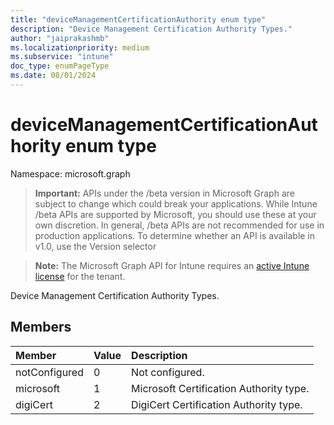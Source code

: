 ```yaml
---
title: "deviceManagementCertificationAuthority enum type"
description: "Device Management Certification Authority Types."
author: "jaiprakashmb"
ms.localizationpriority: medium
ms.subservice: "intune"
doc_type: enumPageType
ms.date: 08/01/2024
---
```


# deviceManagementCertificationAuthority enum type

Namespace: microsoft.graph

> **Important:** APIs under the /beta version in Microsoft Graph are subject to change which could break your applications. While Intune /beta APIs are supported by Microsoft, you should use these at your own discretion. In general, /beta APIs are not recommended for use in production applications. To determine whether an API is available in v1.0, use the Version selector

> **Note:** The Microsoft Graph API for Intune requires an [active Intune license](https://go.microsoft.com/fwlink/?linkid=839381) for the tenant.

Device Management Certification Authority Types.

## Members
|Member|Value|Description|
|:---|:---|:---|
|notConfigured|0|Not configured.|
|microsoft|1|Microsoft Certification Authority type.|
|digiCert|2|DigiCert Certification Authority type.|